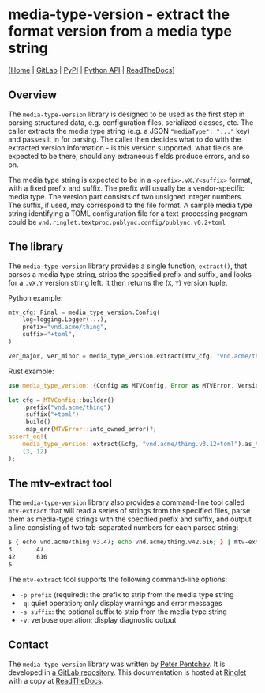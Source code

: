 <!--
SPDX-FileCopyrightText: Peter Pentchev <roam@ringlet.net>
SPDX-License-Identifier: BSD-2-Clause
-->

# media-type-version - extract the format version from a media type string

\[[Home][ringlet-home] | [GitLab][gitlab] | [PyPI][pypi] | [Python API][ringlet-api-python] | [ReadTheDocs][readthedocs]\]

## Overview

The `media-type-version` library is designed to be used as the first step in
parsing structured data, e.g. configuration files, serialized classes, etc.
The caller extracts the media type string (e.g. a JSON `"mediaType": "..."` key) and
passes it in for parsing.
The caller then decides what to do with the extracted version information -
is this version supported, what fields are expected to be there, should any
extraneous fields produce errors, and so on.

The media type string is expected to be in a `<prefix>.vX.Y<suffix>` format, with
a fixed prefix and suffix.
The prefix will usually be a vendor-specific media type.
The version part consists of two unsigned integer numbers.
The suffix, if used, may correspond to the file format.
A sample media type string identifying a TOML configuration file for
a text-processing program could be
`vnd.ringlet.textproc.publync.config/publync.v0.2+toml`

## The library

The `media-type-version` library provides a single function, `extract()`, that
parses a media type string, strips the specified prefix and suffix, and looks for
a `.vX.Y` version string left.
It then returns the (`X`, `Y`) version tuple.

Python example:

``` py
mtv_cfg: Final = media_type_version.Config(
    log=logging.Logger(...),
    prefix="vnd.acme/thing",
    suffix="+toml",
)

ver_major, ver_minor = media_type_version.extract(mtv_cfg, "vnd.acme/thing.v3.12+toml")
```

Rust example:

``` rust
use media_type_version::{Config as MTVConfig, Error as MTVError, Version as MTVersion};

let cfg = MTVConfig::builder()
    .prefix("vnd.acme/thing")
    .suffix("+toml")
    .build()
    .map_err(MTVError::into_owned_error)?;
assert_eq!(
    media_type_version::extract(&cfg, "vnd.acme/thing.v3.12+toml").as_tuple(),
    (3, 12)
);
```

## The mtv-extract tool

The `media-type-version` library also provides a command-line tool
called `mtv-extract` that will read a series of strings from the specified files,
parse them as media-type strings with the specified prefix and suffix, and
output a line consisting of two tab-separated numbers for each parsed string:

``` sh
$ { echo vnd.acme/thing.v3.47; echo vnd.acme/thing.v42.616; } | mtv-extract -q -p vnd.acme/thing -- -
3       47
42      616
$
```

The `mtv-extract` tool supports the following command-line options:

- `-p prefix` (required): the prefix to strip from the media type string
- `-q`: quiet operation; only display warnings and error messages
- `-s suffix`: the optional suffix to strip from the media type string
- `-v`: verbose operation; display diagnostic output

## Contact

The `media-type-version` library was written by [Peter Pentchev][roam].
It is developed in [a GitLab repository][gitlab].
This documentation is hosted at [Ringlet][ringlet-home] with a copy at [ReadTheDocs][readthedocs].

[roam]: mailto:roam@ringlet.net "Peter Pentchev"
[gitlab]: https://gitlab.com/ppentchev/media-type-version "The media-type-version GitLab repository"
[pypi]: https://pypi.org/project/media-type-version/ "The media-type-version Python Package Index page"
[readthedocs]: https://media-type-version.readthedocs.io/ "The media-type-version ReadTheDocs page"
[ringlet-api-python]: https://devel.ringlet.net/devel/media-type-version/api/python/ "The Python API reference"
[ringlet-home]: https://devel.ringlet.net/devel/media-type-version/ "The Ringlet media-type-version homepage"
